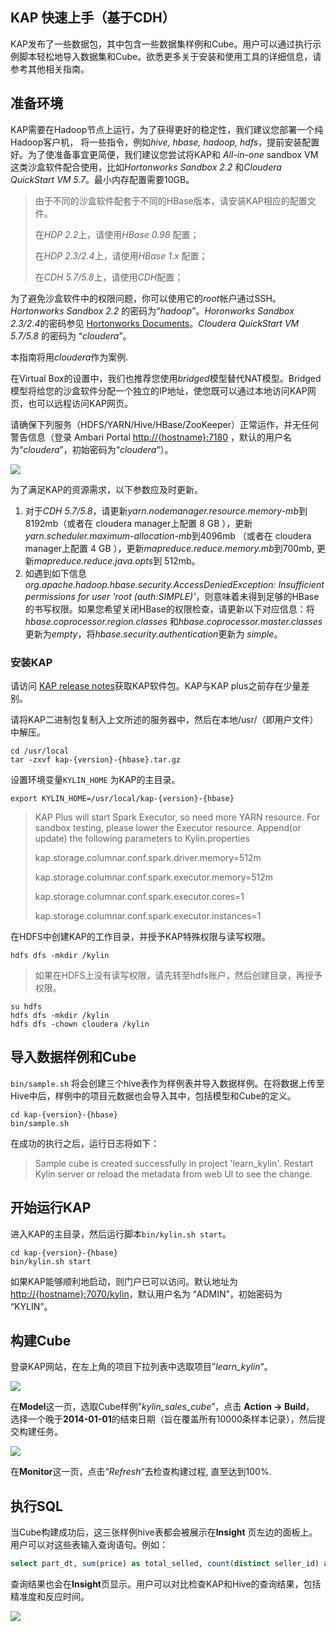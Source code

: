 ## KAP 快速上手（基于CDH）

KAP发布了一些数据包，其中包含一些数据集样例和Cube。用户可以通过执行示例脚本轻松地导入数据集和Cube。欲悉更多关于安装和使用工具的详细信息，请参考其他相关指南。

## 准备环境

KAP需要在Hadoop节点上运行，为了获得更好的稳定性，我们建议您部署一个纯Hadoop客户机， 将一些指令，例如*hive, hbase, hadoop, hdfs*，提前安装配置好。为了使准备事宜更简便，我们建议您尝试将KAP和 *All-in-one* sandbox VM这类沙盒软件配合使用，比如*Hortonworks Sandbox 2.2* 和*Cloudera QuickStart VM 5.7*。最小内存配置需要10GB。

> 由于不同的沙盒软件配套于不同的HBase版本，请安装KAP相应的配置文件。
>
> 在*HDP 2.2*上，请使用*HBase 0.98* 配置；
>
> 在*HDP 2.3/2.4*上，请使用*HBase 1.x* 配置；
>
> 在*CDH 5.7/5.8*上，请使用*CDH*配置；

为了避免沙盒软件中的权限问题，你可以使用它的*root*帐户通过SSH。*Hortonworks Sandbox 2.2* 的密码为“*hadoop*”。*Horonworks Sandbox 2.3/2.4*的密码参见 [Hortonworks Documents]((http://zh.hortonworks.com/hadoop-tutorial/learning-the-ropes-of-the-hortonworks-sandbox/))。*Cloudera QuickStart VM 5.7/5.8* 的密码为 “*cloudera*”。

本指南将用*cloudera*作为案例. 

在Virtual Box的设置中，我们也推荐您使用*bridged*模型替代NAT模型。Bridged模型将给您的沙盒软件分配一个独立的IP地址，使您既可以通过本地访问KAP网页，也可以远程访问KAP网页。

请确保下列服务（HDFS/YARN/Hive/HBase/ZooKeeper）正常运作，并无任何警告信息（登录 Ambari Portal  [http://{hostname}:7180](http://{hostname}:7180) ，默认的用户名为“*cloudera*”，初始密码为“*cloudera*“）。

![](images/cdh_57_status.jpg)

为了满足KAP的资源需求，以下参数应及时更新。

1. 对于*CDH 5.7/5.8*，请更新*yarn.nodemanager.resource.memory-mb*到8192mb（或者在 cloudera manager上配置 8 GB ），更新*yarn.scheduler.maximum-allocation-mb*到4096mb （或者在 cloudera manager上配置 4 GB ），更新*mapreduce.reduce.memory.mb*到700mb, 更新*mapreduce.reduce.java.opts*到 512mb。
2. 如遇到如下信息 *org.apache.hadoop.hbase.security.AccessDeniedException: Insufficient permissions for user 'root (auth:SIMPLE)'*，则意味着未得到足够的HBase的书写权限。如果您希望关闭HBase的权限检查，请更新以下对应信息：将*hbase.coprocessor.region.classes* 和*hbase.coprocessor.master.classes*更新为*empty*，将*hbase.security.authentication*更新为 *simple*。

### 安装KAP

请访问 [KAP release notes]((../release/README.md))获取KAP软件包。KAP与KAP plus之前存在少量差别。

请将KAP二进制包复制入上文所述的服务器中，然后在本地/usr/（即用户文件）中解压。

```shell
cd /usr/local
tar -zxvf kap-{version}-{hbase}.tar.gz 
```

设置环境变量`KYLIN_HOME` 为KAP的主目录。

```shell
export KYLIN_HOME=/usr/local/kap-{version}-{hbase}
```

> KAP Plus will start Spark Executor, so need more YARN resource. For sandbox testing, please lower the Executor resource. Append(or update) the following parameters to Kylin.properties
>
> kap.storage.columnar.conf.spark.driver.memory=512m
>
> kap.storage.columnar.conf.spark.executor.memory=512m
>
> kap.storage.columnar.conf.spark.executor.cores=1
>
> kap.storage.columnar.conf.spark.executor.instances=1

在HDFS中创建KAP的工作目录，并授予KAP特殊权限与读写权限。

```shell
hdfs dfs -mkdir /kylin
```

> 如果在HDFS上没有读写权限，请先转至hdfs账户，然后创建目录，再授予权限。 

```shell
su hdfs
hdfs dfs -mkdir /kylin
hdfs dfs -chown cloudera /kylin
```

## 导入数据样例和Cube

`bin/sample.sh` 将会创建三个hive表作为样例表并导入数据样例。在将数据上传至Hive中后，样例中的项目元数据也会导入其中，包括模型和Cube的定义。 

```shell
cd kap-{version}-{hbase}
bin/sample.sh
```

在成功的执行之后，运行日志将如下：

> Sample cube is created successfully in project 'learn_kylin'.
> Restart Kylin server or reload the metadata from web UI to see the change.

## 开始运行KAP

进入KAP的主目录，然后运行脚本`bin/kylin.sh start`。

```shell
cd kap-{version}-{hbase}
bin/kylin.sh start
```

如果KAP能够顺利地启动，则门户已可以访问。默认地址为 [http://{hostname}:7070/kylin](http://{hostname}:7070/kylin)，默认用户名为 “ADMIN”，初始密码为 “KYLIN”。

## 构建Cube

登录KAP网站，在左上角的项目下拉列表中选取项目”*learn_kylin*“。

![](images/kap_learn_kylin.jpg)

在**Model**这一页，选取Cube样例”*kylin_sales_cube*”，点击 **Action -> Build**， 选择一个晚于**2014-01-01**的结束日期（旨在覆盖所有10000条样本记录），然后提交构建任务。

![](images/kap_build_cube.jpg)

在**Monitor**这一页，点击“*Refresh*“去检查构建过程, 直至达到100%.

## 执行SQL

当Cube构建成功后，这三张样例hive表都会被展示在**Insight** 页左边的面板上。用户可以对这些表输入查询语句。例如：

```sql
select part_dt, sum(price) as total_selled, count(distinct seller_id) as sellers from kylin_sales group by part_dt order by part_dt
```

查询结果也会在**Insight**页显示。用户可以对比检查KAP和Hive的查询结果，包括精准度和反应时间。

![](images/kap_query_result.jpg)